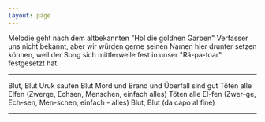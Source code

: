 ```yaml
---
layout: page
---
```


Melodie geht nach dem altbekannten "Hol die goldnen Garben" Verfasser uns nicht bekannt, aber wir würden gerne seinen Namen hier drunter setzen können, weil der Song sich mittlerweile fest in unser "Rä-pa-toar" festgesetzt hat.

---

Blut, Blut
Uruk saufen Blut
Mord und Brand und Überfall sind gut
Töten alle Elfen (Zwerge, Echsen, Menschen, einfach alles)
Töten alle El-fen (Zwer-ge, Ech-sen, Men-schen, einfach - alles)
Blut, Blut
(da capo al fine)

---